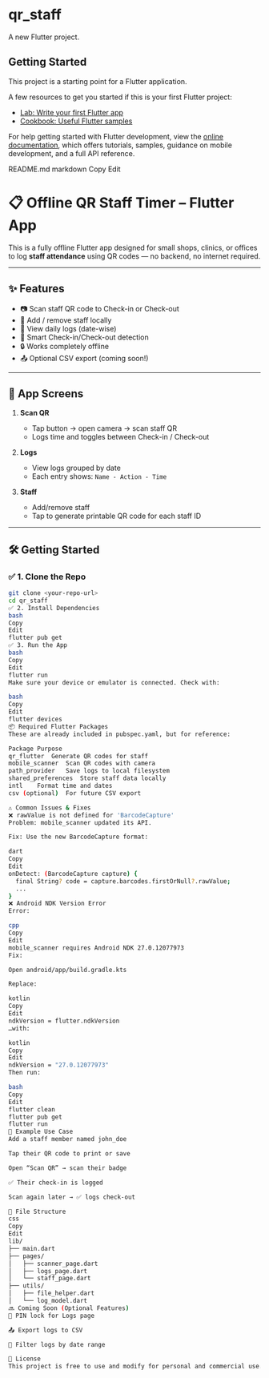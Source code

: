 # qr_staff

A new Flutter project.

## Getting Started

This project is a starting point for a Flutter application.

A few resources to get you started if this is your first Flutter project:

- [Lab: Write your first Flutter app](https://docs.flutter.dev/get-started/codelab)
- [Cookbook: Useful Flutter samples](https://docs.flutter.dev/cookbook)

For help getting started with Flutter development, view the
[online documentation](https://docs.flutter.dev/), which offers tutorials,
samples, guidance on mobile development, and a full API reference.




README.md
markdown
Copy
Edit
# 📋 Offline QR Staff Timer – Flutter App

This is a fully offline Flutter app designed for small shops, clinics, or offices to log **staff attendance** using QR codes — no backend, no internet required.

---

## ✨ Features

- 📷 Scan staff QR code to Check-in or Check-out
- 🧑 Add / remove staff locally
- 🧾 View daily logs (date-wise)
- 🧪 Smart Check-in/Check-out detection
- 🔒 Works completely offline
- 📤 Optional CSV export (coming soon!)

---

## 📱 App Screens

1. **Scan QR**
   - Tap button → open camera → scan staff QR
   - Logs time and toggles between Check-in / Check-out

2. **Logs**
   - View logs grouped by date
   - Each entry shows: `Name - Action - Time`

3. **Staff**
   - Add/remove staff
   - Tap to generate printable QR code for each staff ID

---

## 🛠️ Getting Started

### ✅ 1. Clone the Repo

```bash
git clone <your-repo-url>
cd qr_staff
✅ 2. Install Dependencies
bash
Copy
Edit
flutter pub get
✅ 3. Run the App
bash
Copy
Edit
flutter run
Make sure your device or emulator is connected. Check with:

bash
Copy
Edit
flutter devices
📦 Required Flutter Packages
These are already included in pubspec.yaml, but for reference:

Package	Purpose
qr_flutter	Generate QR codes for staff
mobile_scanner	Scan QR codes with camera
path_provider	Save logs to local filesystem
shared_preferences	Store staff data locally
intl	Format time and dates
csv (optional)	For future CSV export

⚠️ Common Issues & Fixes
❌ rawValue is not defined for 'BarcodeCapture'
Problem: mobile_scanner updated its API.

Fix: Use the new BarcodeCapture format:

dart
Copy
Edit
onDetect: (BarcodeCapture capture) {
  final String? code = capture.barcodes.firstOrNull?.rawValue;
  ...
}
❌ Android NDK Version Error
Error:

cpp
Copy
Edit
mobile_scanner requires Android NDK 27.0.12077973
Fix:

Open android/app/build.gradle.kts

Replace:

kotlin
Copy
Edit
ndkVersion = flutter.ndkVersion
…with:

kotlin
Copy
Edit
ndkVersion = "27.0.12077973"
Then run:

bash
Copy
Edit
flutter clean
flutter pub get
flutter run
🧪 Example Use Case
Add a staff member named john_doe

Tap their QR code to print or save

Open “Scan QR” → scan their badge

✅ Their check-in is logged

Scan again later → ✅ logs check-out

📂 File Structure
css
Copy
Edit
lib/
├── main.dart
├── pages/
│   ├── scanner_page.dart
│   ├── logs_page.dart
│   └── staff_page.dart
├── utils/
│   ├── file_helper.dart
│   └── log_model.dart
🔜 Coming Soon (Optional Features)
🔐 PIN lock for Logs page

📤 Export logs to CSV

📅 Filter logs by date range

📃 License
This project is free to use and modify for personal and commercial use. No warranty is provided.